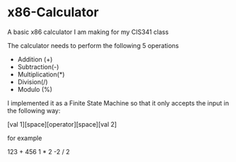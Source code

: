 x86-Calculator
==============

A basic x86 calculator I am making for my CIS341 class

The calculator needs to perform the following 5 operations
- Addition (+)
- Subtraction(-)
- Multiplication(*)
- Division(/)
- Modulo (%)

I implemented it as a Finite State Machine so that it only accepts the input in the following way:

[val 1][space][operator][space][val 2]

for example

123 + 456
1 * 2
-2 / 2
